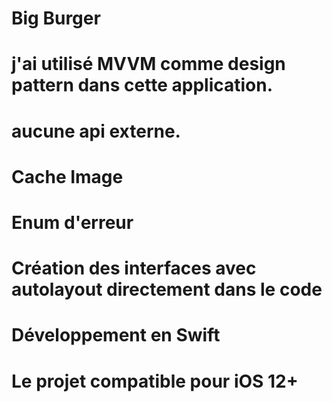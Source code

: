 # Big Burger
# j'ai utilisé MVVM comme design pattern dans cette application.
# aucune api externe.
# Cache Image
# Enum d'erreur
# Création des interfaces avec autolayout directement dans le code
# Développement en Swift
# Le projet compatible pour iOS 12+
